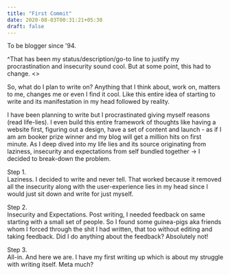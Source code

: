 ```yaml
---
title: "First Commit"
date: 2020-08-03T00:31:21+05:30
draft: false
---
```


To be blogger since '94. 

^That has been my status/description/go-to line to justify  my procrastination and insecurity sound cool. But at some point, this had to change. <<Insert cool taking the leap quote>>


So, what do I plan to write on? Anything that I think about, work on, matters to me, changes me or even I find it cool. Like this entire idea of starting to write and its manifestation in my head followed by reality.

I have been planning to write  but I procrastinated giving myself reasons (read life-lies). I even build this entire framework of thoughts like having a website first, figuring out a design, have a set of content and launch - as if I am am booker prize winner and my blog will get a million hits on first minute. As I deep dived into  my life lies and its source originating from laziness, insecurity and expectations from self bundled together -> I decided to break-down the problem. 

Step 1.  
Laziness. I decided to write and never tell. That worked because it removed all the insecurity along with the user-experience lies in my head since I would just sit down and write for just myself.

Step 2.  
Insecurity and Expectations. Post writing, I needed feedback on same starting with a small set of people. So I found some guinea-pigs aka friends whom I forced through the shit I had written, that too without editing and taking feedback. Did I do anything about the feedback? Absolutely not! 


Step 3.  
All-in. And here we are. I have my first writing up which is about my struggle with writing itself. Meta much?














